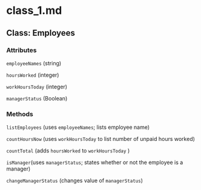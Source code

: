 # class_1.md


## Class: Employees


### Attributes

`employeeNames` (string)

`hoursWorked` (integer)

`workHoursToday` (integer)

`managerStatus` (Boolean)



### Methods

`listEmployees` (uses `employeeNames`; lists employee name)

`countHoursNow` (uses `workHoursToday` to list number of unpaid hours worked)

`countTotal` (adds `hoursWorked` to `workHoursToday` )

`isManager`(uses `managerStatus`; states whether or not the employee is a manager)

`changeManagerStatus` (changes value of `managerStatus`)
